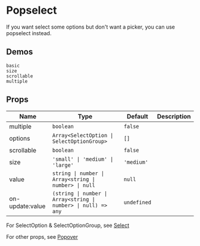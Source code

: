 # Popselect

If you want select some options but don't want a picker, you can use popselect instead.

## Demos

```demo
basic
size
scrollable
multiple
```

## Props

| Name | Type | Default | Description |
| --- | --- | --- | --- |
| multiple | `boolean` | `false` |  |
| options | `Array<SelectOption \| SelectOptionGroup>` | `[]` |  |
| scrollable | `boolean` | `false` |  |
| size | `'small' \| 'medium' \| 'large'` | `'medium'` |  |
| value | `string \| number \| Array<string \| number> \| null` | `null` |  |
| on-update:value | `(string \| number \| Array<string \| number> \| null) => any` | `undefined` |  |

For SelectOption & SelectOptionGroup, see [Select](n-select#SelectOption-Type)

For other props, see [Popover](n-popover#Props)
